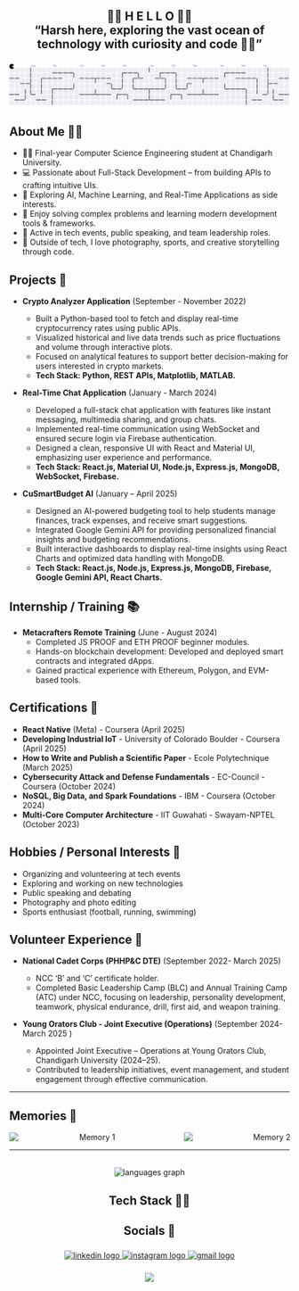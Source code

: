 <h2 align="center">👋🌟 H E L L O 🌟👋<br>“Harsh here, exploring the vast ocean of technology with curiosity and code 🌊✨”

</h2>

###

<picture>
  <source media="(prefers-color-scheme: dark)" srcset="https://raw.githubusercontent.com/HARSH-YADAV-GLITCH/harsh-yadav-glitch/output/pacman-contribution-graph-dark.svg">
  <source media="(prefers-color-scheme: light)" srcset="https://raw.githubusercontent.com/HARSH-YADAV-GLITCH/harsh-yadav-glitch/output/pacman-contribution-graph.svg">
  <img alt="pacman contribution graph" src="https://raw.githubusercontent.com/HARSH-YADAV-GLITCH/harsh-yadav-glitch/output/pacman-contribution-graph.svg">
</picture>

###

## About Me 🧑‍💻
- 👨‍🎓 Final-year Computer Science Engineering student at Chandigarh University.
- 💻 Passionate about Full-Stack Development – from building APIs to crafting intuitive UIs.
- 🤖 Exploring AI, Machine Learning, and Real-Time Applications as side interests.
- 🧠 Enjoy solving complex problems and learning modern development tools & frameworks.
- 🎤 Active in tech events, public speaking, and team leadership roles.
- 📸 Outside of tech, I love photography, sports, and creative storytelling through code.

## Projects 🚀
- **Crypto Analyzer Application** (September - November 2022)
  - Built a Python-based tool to fetch and display real-time cryptocurrency rates using public APIs.
  - Visualized historical and live data trends such as price fluctuations and volume through interactive plots.
  - Focused on analytical features to support better decision-making for users interested in crypto markets.
  - **Tech Stack: Python, REST APIs, Matplotlib, MATLAB.**

- **Real-Time Chat Application** (January - March 2024)
  - Developed a full-stack chat application with features like instant messaging, multimedia sharing, and group chats.
  - Implemented real-time communication using WebSocket and ensured secure login via Firebase authentication.
  - Designed a clean, responsive UI with React and Material UI, emphasizing user experience and performance.
  - **Tech Stack: React.js, Material UI, Node.js, Express.js, MongoDB, WebSocket, Firebase.**

- **CuSmartBudget AI** (January – April 2025)
  - Designed an AI-powered budgeting tool to help students manage finances, track expenses, and receive smart suggestions.
  - Integrated Google Gemini API for providing personalized financial insights and budgeting recommendations.
  - Built interactive dashboards to display real-time insights using React Charts and optimized data handling with MongoDB.
  - **Tech Stack: React.js, Node.js, Express.js, MongoDB, Firebase, Google Gemini API, React Charts.**

## Internship / Training 📚
- **Metacrafters Remote Training** (June - August 2024)
  - Completed JS PROOF and ETH PROOF beginner modules.
  - Hands-on blockchain development: Developed and deployed smart contracts and integrated dApps.
  - Gained practical experience with Ethereum, Polygon, and EVM-based tools.  

## Certifications 📜
- **React Native** (Meta) - Coursera (April 2025)
- **Developing Industrial IoT** - University of Colorado Boulder - Coursera (April 2025)
- **How to Write and Publish a Scientific Paper** - Ecole Polytechnique (March 2025)
- **Cybersecurity Attack and Defense Fundamentals** - EC-Council - Coursera (October 2024)
- **NoSQL, Big Data, and Spark Foundations** - IBM - Coursera (October 2024)
- **Multi-Core Computer Architecture** - IIT Guwahati - Swayam-NPTEL (October 2023)

## Hobbies / Personal Interests 🎯
- Organizing and volunteering at tech events
- Exploring and working on new technologies
- Public speaking and debating
- Photography and photo editing
- Sports enthusiast (football, running, swimming)

## Volunteer Experience 🤝
- **National Cadet Corps (PHHP&C DTE)** (September 2022- March 2025)
  - NCC ‘B’ and ‘C’ certificate holder.
  - Completed Basic Leadership Camp (BLC) and Annual Training Camp (ATC) under NCC, focusing on leadership, personality development, 
teamwork, physical endurance, drill, first aid, and weapon training. 

- **Young Orators Club - Joint Executive (Operations)** (September 2024- March 2025 )
  - Appointed Joint Executive – Operations at Young Orators Club, Chandigarh University (2024–25).
  - Contributed to leadership initiatives, event management, and student engagement through effective communication.



---

## Memories 📸
<div align="center" style="overflow-x: auto; white-space: nowrap;">
  <img src="https://drive.google.com/uc?id=1nSM25kFQ6Hs1w9FU0aAdK7mymWaV4Jha" alt="Memory 1" width="300" style="display:inline-block; margin-right: 10px;" />
  <img src="https://drive.google.com/uc?id=1wQEC9yxvJJYKfpqFLsXhcAOnvGkQSpEl" alt="Memory 2" width="300" style="display:inline-block; margin-right: 10px;" />
  <img src="https://drive.google.com/uc?id=12vrvOvEWpqVi-zIw9_xEsxEVFOy44yWD" alt="Memory 3" width="300" style="display:inline-block; margin-right: 10px;" />
  <img src="https://drive.google.com/uc?id=1FZkH6QSZItgiUjhiPB4GpQYdx06SY9g-" alt="Memory 4" width="300" style="display:inline-block; margin-right: 10px;" />
  <img src="https://drive.google.com/uc?id=16_1SexBq9RQkYupYvkUjdUMlNS70NL5L" alt="Memory 5" width="300" style="display:inline-block; margin-right: 10px;" />
  <img src="https://drive.google.com/uc?id=1QrkjDJtAQdW_Xv-RcbBOJtbmtp2bAQcr" alt="Memory 6" width="300" style="display:inline-block; margin-right: 10px;" />
  <img src="https://drive.google.com/uc?id=1IO6hogJSk2FOC1nGzl1eTsiSEE6mJCgx" alt="Memory 7" width="300" style="display:inline-block; margin-right: 10px;" />
</div>

---

<br clear="both">

<div align="center">
  <img src="https://github-readme-stats.vercel.app/api/top-langs?username=Harsh-Yadav-26&locale=en&hide_title=false&layout=compact&card_width=250&langs_count=5&theme=dracula&hide_border=false" height="100" alt="languages graph" />
</div>

###

<h2 align="center">Tech Stack 🧑‍💻</h2>

###

<div align="center">
  <!-- your existing tech stack icons remain unchanged -->
</div>

###

<h2 align="center">Socials 🍾</h2>

###

<div align="center">
  <a href="http://www.linkedin.com/in/harshyadav26/" target="_blank">
    <img src="https://raw.githubusercontent.com/maurodesouza/profile-readme-generator/master/src/assets/icons/social/linkedin/default.svg" width="52" height="40" alt="linkedin logo" />
  </a>
  <a href="https://www.instagram.com/.harsh_yadav./" target="_blank">
    <img src="https://raw.githubusercontent.com/maurodesouza/profile-readme-generator/master/src/assets/icons/social/instagram/default.svg" width="52" height="40" alt="instagram logo" />
  </a>
  <a href="mailto:harsh26.cse@gmail.com" target="_blank">
    <img src="https://raw.githubusercontent.com/maurodesouza/profile-readme-generator/master/src/assets/icons/social/gmail/default.svg" width="52" height="40" alt="gmail logo" />
  </a>
</div>

###

<div align="center">
  <img height="170" src="https://media4.giphy.com/media/v1.Y2lkPTc5MGI3NjExdGdreWVzbHk4ZXJtOHJ2MTZuNGxxeDBobXQ1dWw1aDB4Z3R5eGttdSZlcD12MV9pbnRlcm5hbF9naWZfYnlfaWQmY3Q9Zw/JqmupuTVZYaQX5s094/giphy.gif" />
</div>

###
